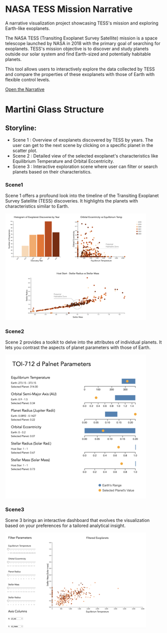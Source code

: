 # NASA TESS Mission Narrative
A narrative visualization project showcasing TESS's mission and exploring Earth-like exoplanets.

The NASA TESS (Transiting Exoplanet Survey Satellite) mission is a space telescope launched by NASA in 2018 with the primary goal of searching for exoplanets. TESS's mission objective is to discover and study planets outside our solar system and find Earth-sized and potentially habitable planets.

This tool allows users to interactively explore the data collected by TESS and compare the properties of these exoplanets with those of Earth with flexible control levels.

<a href="https://barqawiz.github.io/NASA_TESS_Narrative">
Open the Narrative
</a>

# Martini Glass Structure
## Storyline:
- Scene 1 : Overview of exoplanets discovered by TESS by years. The user can get to the next scene by clicking on a specific planet in the scatter plot.
- Scene 2 : Detailed view of the selected exoplanet's characteristics like Equilibrium Temperature and Orbital Eccentricity.
- Scene 3 : Interactive exploration scene where user can filter or search planets based on their characteristics.


### Scene1
Scene 1 offers a profound look into the timeline of the Transiting Exoplanet Survey Satellite (TESS) discoveries. It highlights the planets with characteristics similar to Earth.

<img src="references/scene1_ahmadai.png" width="450em">


### Scene2
Scene 2 provides a toolkit to delve into the attributes of individual planets. It lets you contrast the aspects of planet parameters with those of Earth.

<img src="references/scene2_ahmadai.png" width="450em">

### Scene3
Scene 3 brings an interactive dashboard that evolves the visualization based on your preferences for a tailored analytical insight.

<img src="references/scene3_ahmadai.png" width="450em">
